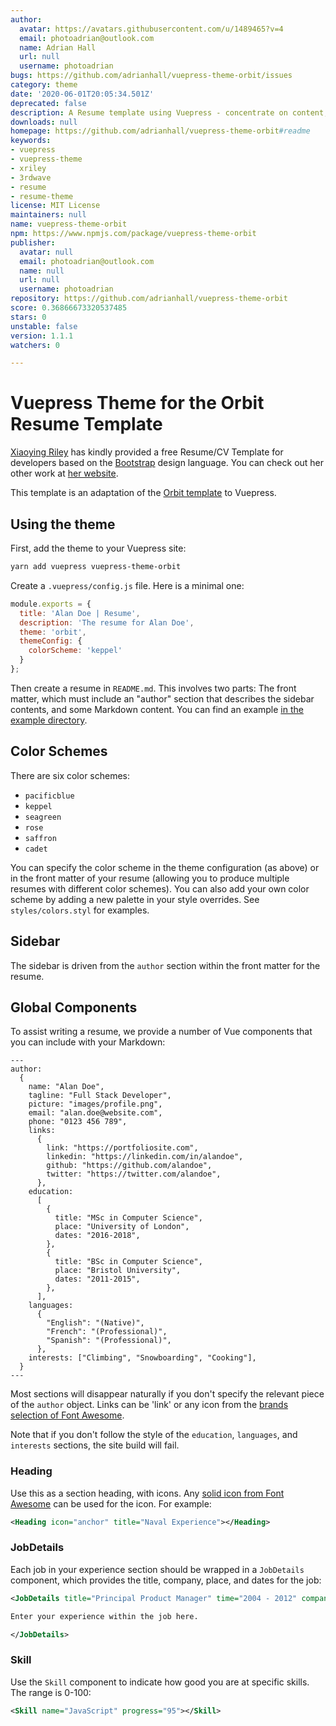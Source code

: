 ```yaml
---
author:
  avatar: https://avatars.githubusercontent.com/u/1489465?v=4
  email: photoadrian@outlook.com
  name: Adrian Hall
  url: null
  username: photoadrian
bugs: https://github.com/adrianhall/vuepress-theme-orbit/issues
category: theme
date: '2020-06-01T20:05:34.501Z'
deprecated: false
description: A Resume template using Vuepress - concentrate on content, not style!
downloads: null
homepage: https://github.com/adrianhall/vuepress-theme-orbit#readme
keywords:
- vuepress
- vuepress-theme
- xriley
- 3rdwave
- resume
- resume-theme
license: MIT License
maintainers: null
name: vuepress-theme-orbit
npm: https://www.npmjs.com/package/vuepress-theme-orbit
publisher:
  avatar: null
  email: photoadrian@outlook.com
  name: null
  url: null
  username: photoadrian
repository: https://github.com/adrianhall/vuepress-theme-orbit
score: 0.36866673320537485
stars: 0
unstable: false
version: 1.1.1
watchers: 0

---
```


# Vuepress Theme for the Orbit Resume Template

[Xiaoying Riley](https://github.com/xriley) has kindly provided a free Resume/CV Template for developers based on the [Bootstrap](https://getbootstrap.com) design language.  You can check out her other work at [her website](http://themes.3rdwavemedia.com/).

This template is an adaptation of the [Orbit template](https://themes.3rdwavemedia.com/bootstrap-templates/resume/orbit-free-resume-cv-bootstrap-theme-for-developers/) to Vuepress.

## Using the theme

First, add the theme to your Vuepress site:

```bash
yarn add vuepress vuepress-theme-orbit
```

Create a `.vuepress/config.js` file.  Here is a minimal one:

```javascript
module.exports = {
  title: 'Alan Doe | Resume',
  description: 'The resume for Alan Doe',
  theme: 'orbit',
  themeConfig: {
    colorScheme: 'keppel'
  }
};
```

Then create a resume in `README.md`.  This involves two parts: The front matter, which must include an "author" section that describes the sidebar contents, and some Markdown content.
You can find an example [in the example directory](example/README.md).

## Color Schemes

There are six color schemes:

* `pacificblue`
* `keppel`
* `seagreen`
* `rose`
* `saffron`
* `cadet`

You can specify the color scheme in the theme configuration (as above) or in the front matter of your resume (allowing you to produce multiple resumes with different color schemes).  You can 
also add your own color scheme by adding a new palette in your style overrides.  See `styles/colors.styl` for examples.

## Sidebar

The sidebar is driven from the `author` section within the front matter for the resume.  

## Global Components

To assist writing a resume, we provide a number of Vue components that you can include with your Markdown:

```text
---
author:
  {
    name: "Alan Doe",
    tagline: "Full Stack Developer",
    picture: "images/profile.png",
    email: "alan.doe@website.com",
    phone: "0123 456 789",
    links:
      {
        link: "https://portfoliosite.com",
        linkedin: "https://linkedin.com/in/alandoe",
        github: "https://github.com/alandoe",
        twitter: "https://twitter.com/alandoe",
      },
    education:
      [
        {
          title: "MSc in Computer Science",
          place: "University of London",
          dates: "2016-2018",
        },
        {
          title: "BSc in Computer Science",
          place: "Bristol University",
          dates: "2011-2015",
        },
      ],
    languages:
      {
        "English": "(Native)",
        "French": "(Professional)",
        "Spanish": "(Professional)",
      },
    interests: ["Climbing", "Snowboarding", "Cooking"],
  }
---
```

Most sections will disappear naturally if you don't specify the relevant piece of the `author` object.  Links can be 'link' or any icon from the [brands selection of Font Awesome](https://fontawesome.com/icons?d=gallery&s=brands&m=free).  

Note that if you don't follow the style of the `education`, `languages`, and `interests` sections, the site build will fail.

### Heading

Use this as a section heading, with icons.  Any [solid icon from Font Awesome](https://fontawesome.com/icons?d=gallery&s=solid&m=free) can be used for the icon.  For example:

```xml
<Heading icon="anchor" title="Naval Experience"></Heading>
```

### JobDetails

Each job in your experience section should be wrapped in a `JobDetails` component, which provides the title, company, place, and dates for the job:

```xml
<JobDetails title="Principal Product Manager" time="2004 - 2012" company="Splunk" place="Seattle, WA">

Enter your experience within the job here.

</JobDetails>
```

### Skill

Use the `Skill` component to indicate how good you are at specific skills.  The range is 0-100:

```xml
<Skill name="JavaScript" progress="95"></Skill>
```


